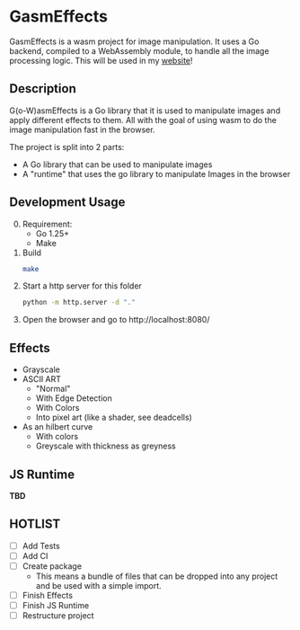 # GasmEffects
GasmEffects is a wasm project for image manipulation.
It uses a Go backend, compiled to a WebAssembly module,
to handle all the image processing logic.
This will be used in my [website](https://noah-ruben.de)!
## Description

G(o-W)asmEffects is a Go library that it is used to manipulate images and apply different effects to them.
All with the goal of using wasm to do the image manipulation fast in the browser.

The project is split into 2 parts:
- A Go library that can be used to manipulate images
- A "runtime" that uses the go library to manipulate Images in the browser

## Development Usage

0. Requirement:
    - Go 1.25+
    - Make
1. Build
    ```bash
    make 
    ```
2. Start a http server for this folder
   ```bash
   python -m http.server -d "."
   ```
3. Open the browser and go to http://localhost:8080/

## Effects
- Grayscale
- ASCII ART
  - "Normal"
  - With Edge Detection
  - With Colors
  - Into pixel art (like a shader, see deadcells)
- As an hilbert curve
  - With colors
  - Greyscale with thickness as greyness

## JS Runtime
__TBD__


## HOTLIST
- [ ] Add Tests
- [ ] Add CI
- [ ] Create package
  - This means a bundle of files that can be dropped into any project and be used with a simple import.
- [ ] Finish Effects
- [ ] Finish JS Runtime
- [ ] Restructure project